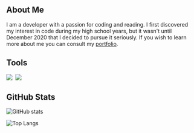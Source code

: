 
## About Me

I am a developer with a passion for coding and reading. I first discovered my interest in code during my high school years, but it wasn't until December 2020 that I decided to pursue it seriously. If you wish to learn more about me you can consult my [portfolio](https://www.grimbert.net).

## Tools
<img src="https://skillicons.dev/icons?i=linux,docker,cloudflare,nginx,redis,postgresql,mysql"/>&nbsp;&nbsp;<img src="https://skillicons.dev/icons?i=github,git,idea,nextjs,tailwind,fastapi,flask"/>


## GitHub Stats

![GitHub stats](https://github-readme-stats.vercel.app/api?username=Buco7854&show_icons=true&theme=dracula&hide_progress=true)

![Top Langs](https://github-readme-stats-one-bice.vercel.app/api/top-langs/?username=buco7854hide_progress=true&langs_count=10&layout=compact&theme=dracula&role=OWNER,ORGANIZATION_MEMBER,COLLABORATOR)

